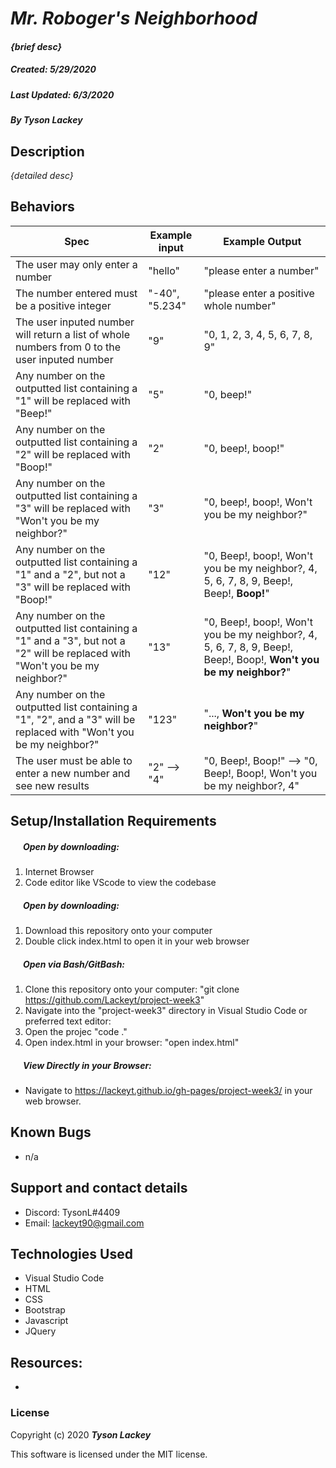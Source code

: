 #  _Mr. Roboger's Neighborhood_

#### _{brief desc}_
##### __Created:__ 5/29/2020
##### __Last Updated:__ 6/3/2020 
##### By _**Tyson Lackey**_  

## Description

_{detailed desc}_

## Behaviors

| Spec| Example input | Example Output
| ----------- | ----------- | ----------- |
| The user may only enter a number | "hello" | "please enter a number" |
| The number entered must be a positive integer | "-40", "5.234" | "please enter a positive whole number" |
| The user inputed number will return a list of whole numbers from 0 to the user inputed number | "9" | "0, 1, 2, 3, 4, 5, 6, 7, 8, 9" |
| Any number on the outputted list containing a "1" will be replaced with "Beep!" | "5" | "0, beep!" |
| Any number on the outputted list containing a "2" will be replaced with "Boop!" | "2" | "0, beep!, boop!" |
| Any number on the outputted list containing a "3" will be replaced with "Won't you be my neighbor?" | "3" | "0, beep!, boop!, Won't you be my neighbor?"  |
| Any number on the outputted list containing a "1" and a "2", but not a "3" will be replaced with "Boop!" | "12" | "0, Beep!, boop!, Won't you be my neighbor?, 4, 5, 6, 7, 8, 9, Beep!, Beep!, **Boop!**" |
| Any number on the outputted list containing a "1" and a "3", but not a "2" will be replaced with "Won't you be my neighbor?" | "13" | "0, Beep!, boop!, Won't you be my neighbor?, 4, 5, 6, 7, 8, 9, Beep!, Beep!, Boop!, **Won't you be my neighbor?**" |
Any number on the outputted list containing a "1", "2", and a "3" will be replaced with "Won't you be my neighbor?" | "123" | "..., **Won't you be my neighbor?**" |
| The user must be able to enter a new number and see new results | "2" --> "4" | "0, Beep!, Boop!" --> "0, Beep!, Boop!, Won't you be my neighbor?, 4" |


## Setup/Installation Requirements

##### &nbsp;&nbsp;&nbsp;&nbsp;&nbsp;&nbsp;Open by downloading:
1. Internet Browser
2. Code editor like VScode to view the codebase

##### &nbsp;&nbsp;&nbsp;&nbsp;&nbsp;&nbsp;Open by downloading:

1. Download this repository onto your computer
2. Double click index.html to open it in your web browser

##### &nbsp;&nbsp;&nbsp;&nbsp;&nbsp;&nbsp;Open via Bash/GitBash:

1. Clone this repository onto your computer:
    "git clone https://github.com/Lackeyt/project-week3"
2. Navigate into the "project-week3" directory in Visual Studio Code or preferred text editor:
3. Open the projec
    "code ."
3. Open index.html in your browser:
    "open index.html"

##### &nbsp;&nbsp;&nbsp;&nbsp;&nbsp;&nbsp;View Directly in your Browser:

* Navigate to https://lackeyt.github.io/gh-pages/project-week3/ in your web browser.

## Known Bugs

* n/a

## Support and contact details

* Discord: TysonL#4409
* Email: lackeyt90@gmail.com


## Technologies Used

* Visual Studio Code
* HTML
* CSS
* Bootstrap
* Javascript
* JQuery

## Resources:

* 

### License

Copyright (c) 2020 **_Tyson Lackey_**

This software is licensed under the MIT license.